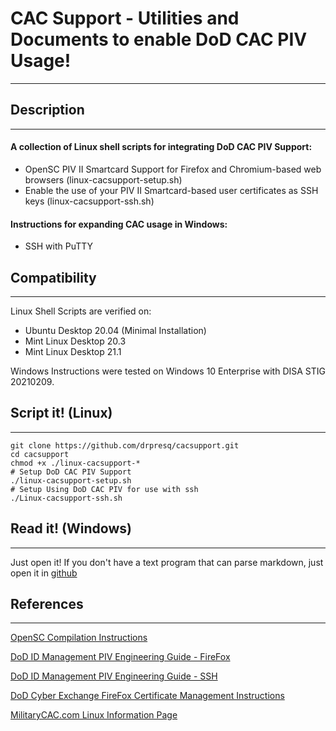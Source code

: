 # CAC Support - Utilities and Documents to enable DoD CAC PIV Usage!

---


## Description

---

#### A collection of Linux shell scripts for integrating DoD CAC PIV Support:

* OpenSC PIV II Smartcard Support for Firefox and Chromium-based web browsers (linux-cacsupport-setup.sh)
* Enable the use of your PIV II Smartcard-based user certificates as SSH keys (linux-cacsupport-ssh.sh)

#### Instructions for expanding CAC usage in Windows:

* SSH with PuTTY

## Compatibility

---

Linux Shell Scripts are verified on: 

- Ubuntu Desktop 20.04 (Minimal Installation)
- Mint Linux Desktop 20.3
- Mint Linux Desktop 21.1

Windows Instructions were tested on Windows 10 Enterprise with DISA STIG 20210209.


## Script it! (Linux)

---


```
git clone https://github.com/drpresq/cacsupport.git
cd cacsupport
chmod +x ./linux-cacsupport-*
# Setup DoD CAC PIV Support
./linux-cacsupport-setup.sh
# Setup Using DoD CAC PIV for use with ssh
./Linux-cacsupport-ssh.sh

```

## Read it! (Windows)

---

Just open it! If you don't have a text program that can parse markdown, just open it in [github](https://github.com/drpresq/cacsupport/blob/main/windows-cacsupport-ssh.md)


## References

---

[OpenSC Compilation Instructions](https://github.com/OpenSC/OpenSC/wiki/Compiling-and-Installing-on-Unix-flavors)

[DoD ID Management PIV Engineering Guide - FireFox](https://piv.idmanagement.gov/engineering/firefox/)

[DoD ID Management PIV Engineering Guide - SSH](https://piv.idmanagement.gov/engineering/ssh/)

[DoD Cyber Exchange FireFox Certificate Management Instructions](https://public.cyber.mil/pki-pke/end-users/getting-started/linux-firefox/)

[MilitaryCAC.com Linux Information Page](https://militarycac.com/linux.htm)
